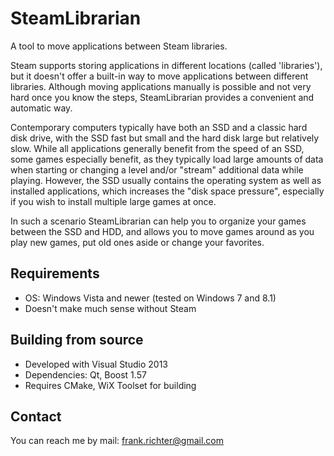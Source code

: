 # SteamLibrarian
A tool to move applications between Steam libraries.

Steam supports storing applications in different locations (called 'libraries'), but it doesn't offer a built-in way
to move applications between different libraries. Although moving applications manually is possible and not very hard
once you know the steps, SteamLibrarian provides a convenient and automatic way.

Contemporary computers typically have both an SSD and a classic hard disk drive, with the SSD fast but small and the
hard disk large but relatively slow.
While all applications generally benefit from the speed of an SSD, some games especially benefit, as they typically
load large amounts of data when starting or changing a level and/or "stream" additional data while playing. 
However, the SSD usually contains the operating system as well as installed applications, which increases the
"disk space pressure", especially if you wish to install multiple large games at once.

In such a scenario SteamLibrarian can help you to organize your games between the SSD and HDD, and allows you to
move games around as you play new games, put old ones aside or change your favorites.

Requirements
------------
* OS: Windows Vista and newer (tested on Windows 7 and 8.1)
* Doesn't make much sense without Steam

Building from source
--------------------
* Developed with Visual Studio 2013
* Dependencies: Qt, Boost 1.57
* Requires CMake, WiX Toolset for building

Contact
-------
You can reach me by mail: frank.richter@gmail.com
